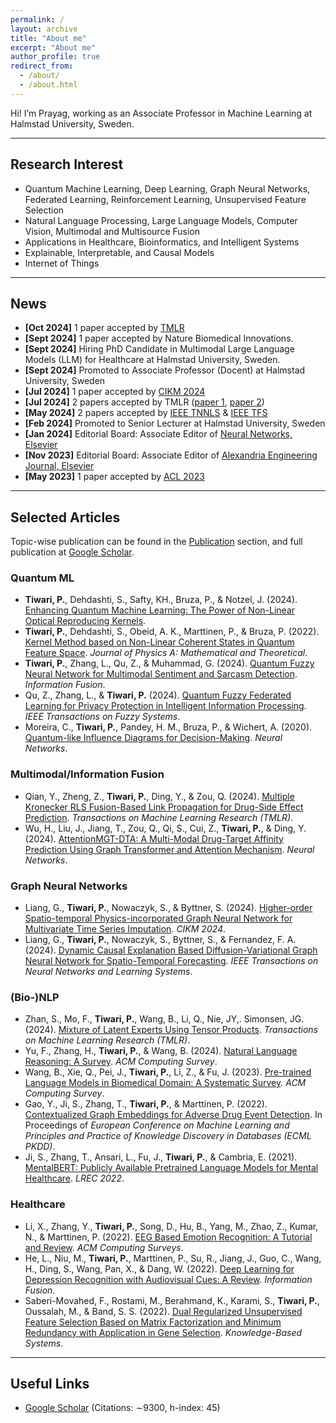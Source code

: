 ```yaml
---
permalink: /
layout: archive
title: "About me"
excerpt: "About me"
author_profile: true
redirect_from: 
  - /about/
  - /about.html
---
```




Hi! I’m Prayag, working as an Associate Professor in Machine Learning at Halmstad University, Sweden.

---

## Research Interest


- Quantum Machine Learning, Deep Learning, Graph Neural Networks, Federated Learning, Reinforcement Learning, Unsupervised Feature Selection
- Natural Language Processing, Large Language Models, Computer Vision, Multimodal and Multisource Fusion
- Applications in Healthcare, Bioinformatics, and Intelligent Systems
- Explainable, Interpretable, and Causal Models
- Internet of Things



---

## News
- **[Oct 2024]** 1 paper accepted by [TMLR](https://openreview.net/forum?id=SgxeJW4DGk)
- **[Sept 2024]** 1 paper accepted by Nature Biomedical Innovations.
- **[Sept 2024]** Hiring PhD Candidate in Multimodal Large Language Models (LLM) for Healthcare at Halmstad University, Sweden.
- **[Sept 2024]** Promoted to Associate Professor (Docent) at Halmstad University, Sweden
- **[Jul 2024]** 1 paper accepted by [CIKM 2024](https://arxiv.org/abs/2405.10995)
- **[Jul 2024]** 2 papers accepted by TMLR ([paper 1](https://openreview.net/forum?id=LNvbgBFPMt), [paper 2](https://openreview.net/forum?id=LCPzaR9mML))
- **[May 2024]** 2 papers accepted by [IEEE TNNLS](https://ieeexplore.ieee.org/document/10589693) & [IEEE TFS](https://ieeexplore.ieee.org/document/10572363)
- **[Feb 2024]** Promoted to Senior Lecturer at Halmstad University, Sweden
- **[Jan 2024]** Editorial Board: Associate Editor of [Neural Networks, Elsevier](https://www.sciencedirect.com/journal/neural-networks/about/editorial-board)
- **[Nov 2023]** Editorial Board: Associate Editor of [Alexandria Engineering Journal, Elsevier](https://www.sciencedirect.com/journal/alexandria-engineering-journal/about/editorial-board)
- **[May 2023]** 1 paper accepted by [ACL 2023](https://aclanthology.org/2023.acl-long.419/)

---

## Selected Articles

Topic-wise publication can be found in the [Publication](https://prayagtiwari.github.io/publications/) section, and full publication at [Google Scholar](https://scholar.google.it/citations?hl=en&user=sDnmJ_YAAAAJ&view_op=list_works&sortby=pubdate).

### Quantum ML
- **Tiwari, P.**, Dehdashti, S., Safty, KH., Bruza, P., & Notzel, J. (2024). [Enhancing Quantum Machine Learning: The Power of Non-Linear Optical Reproducing Kernels](https://arxiv.org/abs/2407.13809).
- **Tiwari, P.**, Dehdashti, S., Obeid, A. K., Marttinen, P., & Bruza, P. (2022). [Kernel Method based on Non-Linear Coherent States in Quantum Feature Space](https://iopscience.iop.org/article/10.1088/1751-8121/ac818e). *Journal of Physics A: Mathematical and Theoretical*.
- **Tiwari, P.**, Zhang, L., Qu, Z., & Muhammad, G. (2024). [Quantum Fuzzy Neural Network for Multimodal Sentiment and Sarcasm Detection](https://www.sciencedirect.com/science/article/pii/S1566253523004013). *Information Fusion*.
- Qu, Z., Zhang, L., & **Tiwari, P.** (2024). [Quantum Fuzzy Federated Learning for Privacy Protection in Intelligent Information Processing](https://ieeexplore.ieee.org/document/10572363). *IEEE Transactions on Fuzzy Systems*.
- Moreira, C., **Tiwari, P.**, Pandey, H. M., Bruza, P., & Wichert, A. (2020). [Quantum-like Influence Diagrams for Decision-Making](https://www.sciencedirect.com/science/article/pii/S0893608020302501). *Neural Networks*.

### Multimodal/Information Fusion
- Qian, Y., Zheng, Z., **Tiwari, P.**, Ding, Y., & Zou, Q. (2024). [Multiple Kronecker RLS Fusion-Based Link Propagation for Drug-Side Effect Prediction](https://openreview.net/forum?id=LCPzaR9mML). *Transactions on Machine Learning Research (TMLR)*.
- Wu, H., Liu, J., Jiang, T., Zou, Q., Qi, S., Cui, Z., **Tiwari, P.**, & Ding, Y. (2024). [AttentionMGT-DTA: A Multi-Modal Drug-Target Affinity Prediction Using Graph Transformer and Attention Mechanism](https://www.sciencedirect.com/science/article/pii/S089360802300641X). *Neural Networks*. 

### Graph Neural Networks
- Liang, G., **Tiwari, P.**, Nowaczyk, S., & Byttner, S. (2024). [Higher-order Spatio-temporal Physics-incorporated Graph Neural Network for Multivariate Time Series Imputation](https://dl.acm.org/doi/10.1145/3627673.3679775). *CIKM 2024*.
- Liang, G., **Tiwari, P.**, Nowaczyk, S., Byttner, S., & Fernandez, F. A. (2024). [Dynamic Causal Explanation Based Diffusion-Variational Graph Neural Network for Spatio-Temporal Forecasting](https://ieeexplore.ieee.org/document/10589693). *IEEE Transactions on Neural Networks and Learning Systems*.

### (Bio-)NLP
- Zhan, S., Mo, F., **Tiwari, P.**, Wang, B., Li, Q., Nie, JY,. Simonsen, JG. (2024). [Mixture of Latent Experts Using Tensor Products](https://openreview.net/forum?id=SgxeJW4DGk). *Transactions on Machine Learning Research (TMLR)*.
- Yu, F., Zhang, H., **Tiwari, P.**, & Wang, B. (2024). [Natural Language Reasoning: A Survey](https://dl.acm.org/doi/abs/10.1145/3664194). *ACM Computing Survey*.  
- Wang, B., Xie, Q., Pei, J., **Tiwari, P.**, Li, Z., & Fu, J. (2023). [Pre-trained Language Models in Biomedical Domain: A Systematic Survey](https://dl.acm.org/doi/10.1145/3611651). *ACM Computing Survey*.  
- Gao, Y., Ji, S., Zhang, T., **Tiwari, P.**, & Marttinen, P. (2022). [Contextualized Graph Embeddings for Adverse Drug Event Detection](https://2022.ecmlpkdd.org/wp-content/uploads/2022/09/sub_626.pdf). In Proceedings of *European Conference on Machine Learning and Principles and Practice of Knowledge Discovery in Databases (ECML PKDD)*. 
- Ji, S., Zhang, T., Ansari, L., Fu, J., **Tiwari, P.**, & Cambria, E. (2021). [MentalBERT: Publicly Available Pretrained Language Models for Mental Healthcare](https://aclanthology.org/2022.lrec-1.778/). *LREC 2022*.

### Healthcare
- Li, X., Zhang, Y., **Tiwari, P.**, Song, D., Hu, B., Yang, M., Zhao, Z., Kumar, N., & Marttinen, P. (2022). [EEG Based Emotion Recognition: A Tutorial and Review](https://dl.acm.org/doi/full/10.1145/3524499). *ACM Computing Surveys*.  
- He, L., Niu, M., **Tiwari, P.**, Marttinen, P., Su, R., Jiang, J., Guo, C., Wang, H., Ding, S., Wang, Pan, X., & Dang, W. (2022). [Deep Learning for Depression Recognition with Audiovisual Cues: A Review](https://www.sciencedirect.com/science/article/pii/S1566253521002207). *Information Fusion*.
- Saberi-Movahed, F., Rostami, M., Berahmand, K., Karami, S., **Tiwari, P.**, Oussalah, M., & Band, S. S. (2022). [Dual Regularized Unsupervised Feature Selection Based on Matrix Factorization and Minimum Redundancy with Application in Gene Selection](https://www.sciencedirect.com/science/article/pii/S0950705122009777). *Knowledge-Based Systems*.

---
## Useful Links

- [Google Scholar](https://scholar.google.it/citations?hl=en&user=sDnmJ_YAAAAJ&view_op=list_works&sortby=pubdate) (Citations: ∼9300, h-index: 45)
